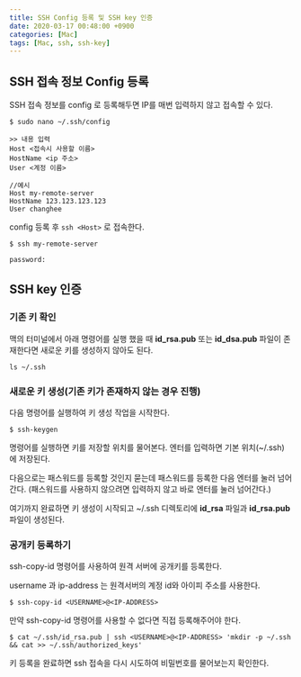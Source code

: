 ```yaml
---
title: SSH Config 등록 및 SSH key 인증
date: 2020-03-17 00:48:00 +0900
categories: [Mac]
tags: [Mac, ssh, ssh-key]
---
```


## SSH 접속 정보 Config 등록

SSH 접속 정보를 config 로 등록해두면 IP를 매번 입력하지 않고 접속할 수 있다.

```
$ sudo nano ~/.ssh/config

>> 내용 입력
Host <접속시 사용할 이름>
HostName <ip 주소>
User <계정 이름>

//예시
Host my-remote-server
HostName 123.123.123.123
User changhee
```

config 등록 후 `ssh <Host>` 로 접속한다.

```
$ ssh my-remote-server

password:
```



## SSH key 인증

### 기존 키 확인

맥의 터미널에서 아래 명령어를 실행 했을 때 **id_rsa.pub** 또는 **id_dsa.pub** 파일이 존재한다면 새로운 키를 생성하지 않아도 된다.

```
ls ~/.ssh
```



### 새로운 키 생성(기존 키가 존재하지 않는 경우 진행)

다음 명령어를 실행하여 키 생성 작업을 시작한다.

```
$ ssh-keygen
```

명령어를 실행하면 키를 저장할 위치를 물어본다. 엔터를 입력하면 기본 위치(~/.ssh) 에 저장된다.

다음으로는 패스워드를 등록할 것인지 묻는데 패스워드를 등록한 다음 엔터를 눌러 넘어간다. (패스워드를 사용하지 않으려면 입력하지 않고 바로 엔터를 눌러 넘어간다.)

여기까지 완료하면 키 생성이 시작되고 ~/.ssh 디렉토리에 **id_rsa** 파일과 **id_rsa.pub** 파일이 생성된다.



### 공개키 등록하기

ssh-copy-id 명령어를 사용하여 원격 서버에 공개키를 등록한다.

username 과 ip-address 는 원격서버의 계정 id와 아이피 주소를 사용한다.

```
$ ssh-copy-id <USERNAME>@<IP-ADDRESS>
```



만약 ssh-copy-id 명령어를 사용할 수 없다면 직접 등록해주어야 한다.

```
$ cat ~/.ssh/id_rsa.pub | ssh <USERNAME>@<IP-ADDRESS> 'mkdir -p ~/.ssh && cat >> ~/.ssh/authorized_keys'
```

키 등록을 완료하면 ssh 접속을 다시 시도하여 비밀번호를 물어보는지 확인한다.
